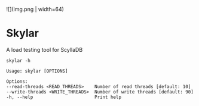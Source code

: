 ![](img.png | width=64)

# Skylar

A load testing tool for ScyllaDB

    skylar -h

    Usage: skylar [OPTIONS]

    Options:
    --read-threads <READ_THREADS>    Number of read threads [default: 10]
    --write-threads <WRITE_THREADS>  Number of write threads [default: 90]
    -h, --help                       Print help
